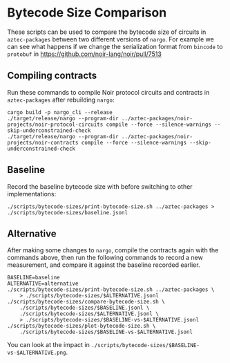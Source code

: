 # Bytecode Size Comparison

These scripts can be used to compare the bytecode size of circuits in `aztec-packages` between two different versions of `nargo`.
For example we can see what happens if we change the serialization format from `bincode` to `protobuf` in https://github.com/noir-lang/noir/pull/7513

## Compiling contracts

Run these commands to compile Noir protocol circuits and contracts in `aztec-packages` after rebuilding `nargo`:

```shell
cargo build -p nargo_cli --release
./target/release/nargo --program-dir ../aztec-packages/noir-projects/noir-protocol-circuits compile --force --silence-warnings --skip-underconstrained-check
./target/release/nargo --program-dir ../aztec-packages/noir-projects/noir-contracts compile --force --silence-warnings --skip-underconstrained-check
```

## Baseline

Record the baseline bytecode size with before switching to other implementations:
```shell
./scripts/bytecode-sizes/print-bytecode-size.sh ../aztec-packages > ./scripts/bytecode-sizes/baseline.jsonl
```

## Alternative

After making some changes to `nargo`, compile the contracts again with the commands above, then run the following
commands to record a new measurement, and compare it against the baseline recorded earlier.

```shell
BASELINE=baseline
ALTERNATIVE=alternative
./scripts/bytecode-sizes/print-bytecode-size.sh ../aztec-packages \
    > ./scripts/bytecode-sizes/$ALTERNATIVE.jsonl
./scripts/bytecode-sizes/compare-bytecode-size.sh \
    ./scripts/bytecode-sizes/$BASELINE.jsonl \
    ./scripts/bytecode-sizes/$ALTERNATIVE.jsonl \
    > ./scripts/bytecode-sizes/$BASELINE-vs-$ALTERNATIVE.jsonl
./scripts/bytecode-sizes/plot-bytecode-size.sh \
    ./scripts/bytecode-sizes/$BASELINE-vs-$ALTERNATIVE.jsonl
```

You can look at the impact in `./scripts/bytecode-sizes/$BASELINE-vs-$ALTERNATIVE.png`.